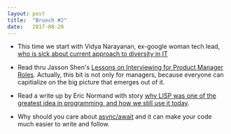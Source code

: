 ```yaml
---
layout: post
title:  "Brunch #2"
date:   2017-08-20
---
```


* This time we start with Vidya Narayanan, ex-google woman tech lead, [who is sick about current approach to diversity in IT](https://medium.com/the-mission/im-an-ex-google-woman-tech-leader-and-i-m-sick-of-our-approach-to-diversity-17008c5fe999)

* Read thru Jasson Shen's [Lessons on Interviewing for Product Manager Roles](https://www.jasonshen.com/2017/interviewing-for-product-manager-roles/). Actually, this bit is not only for managers, because everyone can capitialize on the big picture that emerges out of it.

* Read a write up by Eric Normand with story [why LISP was one of the greatest idea in programming, and how we still use it today](dev.to/ericnormand/the-idea-of-lisp).

* Why should you care about [async/await](https://blog.patricktriest.com/what-is-async-await-why-should-you-care/) and it can make your code much easier to write and follow.
